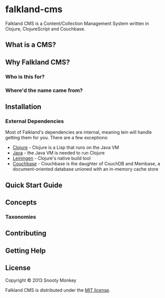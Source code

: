 falkland-cms
============

Falkland CMS is a Content/Collection Management System written in Clojure, ClojureScript and Couchbase.

## What is a CMS?

## Why Falkland CMS?

### Who is this for?

### Where'd the name came from?

## Installation

### External Dependencies

Most of Falkland's dependencies are internal, meaning lein will handle getting them for you. There are a few exceptions:

* [Clojure](http://clojure.org/) - Clojure is a Lisp that runs on the Java VM
* [Java](http://www.java.com/) - the Java VM is needed to run Clojure
* [Leiningen](https://github.com/technomancy/leiningen) - Clojure's native build tool
* [Couchbase](http://www.couchbase.com/) - Couchbase is the daughter of CouchDB and Membase, a document-oriented database unioned with an in-memory cache store

## Quick Start Guide

## Concepts

### Taxonomies

## Contributing

## Getting Help

## License

Copyright © 2013 Snooty Monkey

Falkland CMS is distributed under the [MIT license](http://opensource.org/licenses/MIT).